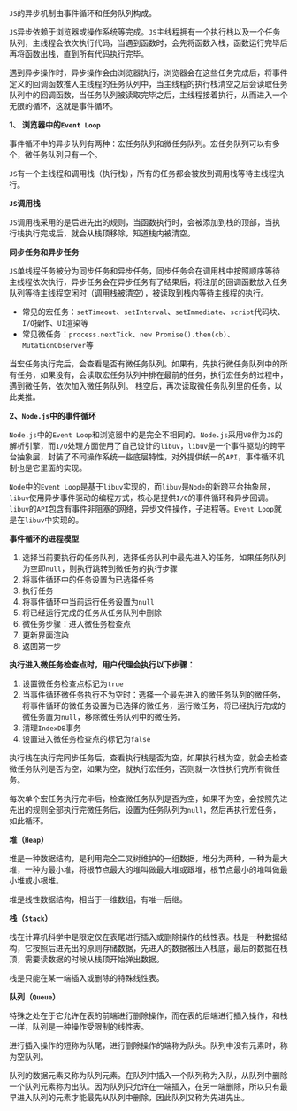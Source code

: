 `JS`的异步机制由事件循环和任务队列构成。

`JS`异步依赖于浏览器或操作系统等完成。`JS`主线程拥有一个执行栈以及一个任务队列，主线程会依次执行代码，当遇到函数时，会先将函数入栈，函数运行完毕后再将函数出栈，直到所有代码执行完毕。

遇到异步操作时，异步操作会由浏览器执行，浏览器会在这些任务完成后，将事件定义的回调函数推入主线程的任务队列中，当主线程的执行栈清空之后会读取任务队列中的回调函数，当任务队列被读取完毕之后，主线程接着执行，从而进入一个无限的循环，这就是事件循环。

**1、 浏览器中的`Event Loop`**

事件循环中的异步队列有两种：宏任务队列和微任务队列。宏任务队列可以有多个，微任务队列只有一个。

`JS`有一个主线程和调用栈（执行栈），所有的任务都会被放到调用栈等待主线程执行。

**`JS`调用栈**

`JS`调用栈采用的是后进先出的规则，当函数执行时，会被添加到栈的顶部，当执行栈执行完成后，就会从栈顶移除，知道栈内被清空。

**同步任务和异步任务**

`JS`单线程任务被分为同步任务和异步任务，同步任务会在调用栈中按照顺序等待主线程依次执行，异步任务会在异步任务有了结果后，将注册的回调函数放入任务队列等待主线程空闲时（调用栈被清空），被读取到栈内等待主线程的执行。

- 常见的宏任务：`setTimeout`、`setInterval`、`setImmediate`、`script`代码块、`I/O`操作、`UI`渲染等
- 常见微任务：`process.nextTick`、`new Promise().then(cb)`、`MutationObserver`等

当宏任务执行完后，会查看是否有微任务队列。如果有，先执行微任务队列中的所有任务，如果没有，会读取宏任务队列中排在最前的任务，执行宏任务的过程中，遇到微任务，依次加入微任务队列。
栈空后，再次读取微任务队列里的任务，以此类推。

**2、`Node.js`中的事件循环**

`Node.js`中的`Event Loop`和浏览器中的是完全不相同的。`Node.js`采用`V8`作为`JS`的解析引擎，而`I/O`处理方面使用了自己设计的`libuv`，`libuv`是一个事件驱动的跨平台抽象层，封装了不同操作系统一些底层特性，对外提供统一的`API`，事件循环机制也是它里面的实现。

`Node`中的`Event Loop`是基于`libuv`实现的，而`libuv`是`Node`的新跨平台抽象层，`libuv`使用异步事件驱动的编程方式，核心是提供`I/O`的事件循环和异步回调。`libuv`的`API`包含有事件非阻塞的网络，异步文件操作，子进程等。`Event Loop`就是在`libuv`中实现的。

**事件循环的进程模型**

1. 选择当前要执行的任务队列，选择任务队列中最先进入的任务，如果任务队列为空即`null`，则执行跳转到微任务的执行步骤
2. 将事件循环中的任务设置为已选择任务
3. 执行任务
4. 将事件循环中当前运行任务设置为`null`
5. 将已经运行完成的任务从任务队列中删除
6. 微任务步骤：进入微任务检查点
7. 更新界面渲染
8. 返回第一步

**执行进入微任务检查点时，用户代理会执行以下步骤：**

1. 设置微任务检查点标记为`true`
2. 当事件循环微任务执行不为空时：选择一个最先进入的微任务队列的微任务，将事件循环的微任务设置为已选择的微任务，运行微任务，将已经执行完成的微任务置为`null`，移除微任务队列中的微任务。
3. 清理`IndexDB`事务
4. 设置进入微任务检查点的标记为`false`

执行栈在执行完同步任务后，查看执行栈是否为空，如果执行栈为空，就会去检查微任务队列是否为空，如果为空，就执行宏任务，否则就一次性执行完所有微任务。

每次单个宏任务执行完毕后，检查微任务队列是否为空，如果不为空，会按照先进先出的规则全部执行完微任务后，设置为任务队列为`null`，然后再执行宏任务，如此循环。

**堆（`Heap`）**

堆是一种数据结构，是利用完全二叉树维护的一组数据，堆分为两种，一种为最大堆，一种为最小堆，将根节点最大的堆叫做最大堆或跟堆，根节点最小的堆叫做最小堆或小根堆。

堆是线性数据结构，相当于一维数组，有唯一后继。

**栈（`Stack`）**

栈在计算机科学中是限定仅在表尾进行插入或删除操作的线性表。栈是一种数据结构，它按照后进先出的原则存储数据，先进入的数据被压入栈底，最后的数据在栈顶，需要读数据的时候从栈顶开始弹出数据。

栈是只能在某一端插入或删除的特殊线性表。

**队列（`Queue`）**

特殊之处在于它允许在表的前端进行删除操作，而在表的后端进行插入操作，和栈一样，队列是一种操作受限制的线性表。

进行插入操作的短称为队尾，进行删除操作的端称为队头。队列中没有元素时，称为空队列。

队列的数据元素又称为队列元素。在队列中插入一个队列称为入队，从队列中删除一个队列元素称为出队。因为队列只允许在一端插入，在另一端删除，所以只有最早进入队列的元素才能最先从队列中删除，因此队列又称为先进先出。



